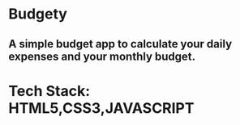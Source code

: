 # Budgety

## A simple budget app to calculate your daily expenses and your monthly budget.
# Tech Stack: HTML5,CSS3,JAVASCRIPT
